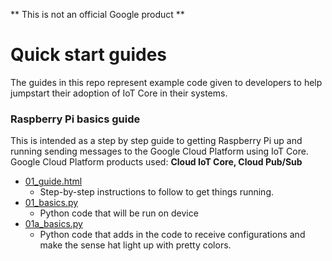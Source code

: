 ** This is not an official Google product **

# Quick start guides

The guides in this repo represent example code given to developers to help jumpstart their adoption of IoT Core in their systems.

### Raspberry Pi basics guide

This is intended as a step by step guide to getting Raspberry Pi up and running sending messages to the Google Cloud Platform using IoT Core. Google Cloud Platform products used: **Cloud IoT Core, Cloud Pub/Sub**
* [01_guide.html](http://htmlpreview.github.com/?https://github.com/GabeWeiss/IoT_Core_Quick_Starts/blob/master/01_guide.html)
  + Step-by-step instructions to follow to get things running.
* [01_basics.py](https://github.com/GabeWeiss/IoT_Core_Quick_Starts/blob/master/01_basics.py)
  + Python code that will be run on device
* [01a_basics.py](https://github.com/GabeWeiss/IoT_Core_Quick_Starts/blob/master/01a_basics.py)
  + Python code that adds in the code to receive configurations and make the sense hat light up with pretty colors.
